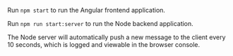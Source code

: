 Run `npm start` to run the Angular frontend application.

Run `npm run start:server` to run the Node backend application.

The Node server will automatically push a new message to the client every 10 seconds, which is logged and viewable in the browser console.
